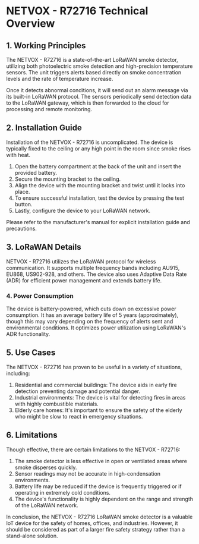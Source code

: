 # NETVOX - R72716 Technical Overview

## 1. Working Principles

The  NETVOX - R72716 is a state-of-the-art LoRaWAN smoke detector, utilizing both photoelectric smoke detection and high-precision temperature sensors. The unit triggers alerts based directly on smoke concentration levels and the rate of temperature increase. 

Once it detects abnormal conditions, it will send out an alarm message via its built-in LoRaWAN protocol. The sensors periodically send detection data to the LoRaWAN gateway, which is then forwarded to the cloud for processing and remote monitoring. 

## 2. Installation Guide 

Installation of the NETVOX - R72716 is uncomplicated. The device is typically fixed to the ceiling or any high point in the room since smoke rises with heat. 

1. Open the battery compartment at the back of the unit and insert the provided battery.
2. Secure the mounting bracket to the ceiling.
3. Align the device with the mounting bracket and twist until it locks into place. 
4. To ensure successful installation, test the device by pressing the test button. 
5. Lastly, configure the device to your LoRaWAN network.

Please refer to the manufacturer's manual for explicit installation guide and precautions.

## 3. LoRaWAN Details

NETVOX - R72716 utilizes the LoRaWAN protocol for wireless communication. It supports multiple frequency bands including AU915, EU868, US902-928, and others. The device also uses Adaptive Data Rate (ADR) for efficient power management and extends battery life.

### 4. Power Consumption 

The device is battery-powered, which cuts down on excessive power consumption. It has an average battery life of 5 years (approximately), though this may vary depending on the frequency of alerts sent and environmental conditions. It optimizes power utilization using LoRaWAN's ADR functionality.

## 5. Use Cases 

The NETVOX - R72716 has proven to be useful in a variety of situations, including:

1. Residential and commercial buildings: The device aids in early fire detection preventing damage and potential danger.
2. Industrial environments: The device is vital for detecting fires in areas with highly combustible materials.
3. Elderly care homes: It's important to ensure the safety of the elderly who might be slow to react in emergency situations.

## 6. Limitations 

Though effective, there are certain limitations to the NETVOX - R72716:

1. The smoke detector is less effective in open or ventilated areas where smoke disperses quickly.
2. Sensor readings may not be accurate in high-condensation environments.
3. Battery life may be reduced if the device is frequently triggered or if operating in extremely cold conditions.
4. The device's functionality is highly dependent on the range and strength of the LoRaWAN network.

In conclusion, the NETVOX - R72716 LoRaWAN smoke detector is a valuable IoT device for the safety of homes, offices, and industries. However, it should be considered as part of a larger fire safety strategy rather than a stand-alone solution.